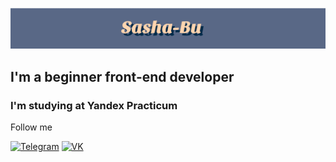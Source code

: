 ![Header](https://github.com/Sasha-Bu/Sasha-Bu/blob/main/assets/Sasha-Bu.png)

## I'm a beginner front-end developer

### I'm studying at Yandex Practicum

Follow me

[![Telegram](https://img.shields.io/badge/-Telegram-596886?style=flat&logo=telegram)](https://t.me/i_ne_govori)
[![VK](https://img.shields.io/badge/-VK-596886?style=flat&logo=vk&logoColor=0077FF)](https://vk.com/kosareva_sasha)
